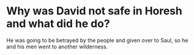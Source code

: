 # Why was David not safe in Horesh and what did he do?

He was going to be betrayed by the people and given over to Saul, so he and his men went to another wilderness.
